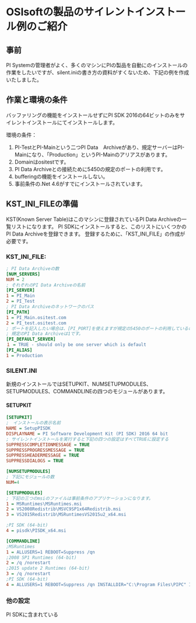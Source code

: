 # OSIsoftの製品のサイレントインストール例のご紹介

## 事前

PI Systemの管理者がよく、多くのマシンにPIの製品を自動にのインストールの作業をしたいですが、silent.iniの書き方の資料がすくないため、下記の例を作成いたしました。

## 作業と環境の条件

バッファリングの機能をインストールせずにPI SDK 2016の64ビットのみをサイレントインストールにてインストールします。

環境の条件：

1. PI-TestとPI-Mainという二つPI Data　Archiveがあり、規定サーバーはPI-Mainになり、「Production」というPI-Mainのアリアスがあります。
1. Domainはositestです。
1. PI Data Archiveとの接続ために5450の規定のポートの利用です。
1. bufferingの機能をインストールしない。
1. 事前条件の.Net 4.6がすでにインストールされています。

## KST_INI_FILEの準備

KST(Known Server Table)はこのマシンに登録されているPI Data Archiveの一覧リストになります。
PI SDKにインストールすると、このリストにいくつかのPI Data Archiveを登録できます。
登録するために、「KST\_INI\_FILE」の作成が必要です。

### KST\_INI\_FILE:

```ini
; PI Data Archiveの数
[NUM_SERVERS]
NUM = 2
; それぞれのPI Data Archiveの名前
[PI_SERVER]
1 = PI_Main
2 = PI_Test
; PI Data Archiveのネットワークのパス
[PI_PATH]
1 = PI_Main.ositest.com
2 = PI_test.ositest.com
; ポートを記入したい場合は、[PI_PORT]を使えますが規定の5450のポートの利用しているので、設定の必要がありません。
; 規定のPI Data Archiveは1です。
[PI_DEFAULT_SERVER]
１ = TRUE - should only be one server which is default
[PI_ALIAS]
1 = Production
```

### SILENT.INI
新規のインストールではSETUPKIT、NUMSETUPMODULES、SETUPMODULES、COMMANDLINEの四つのモジュールがあります。

#### SETUPKIT

```ini
[SETUPKIT]
;　インストールの表示名前
NAME = SetupPISDK
DISPLAYNAME = PI Software Development Kit (PI SDK) 2016 64 bit
; サイレントインストールを実行すると下記の四つの設定はすべてTRUEに設定する
SUPPRESSCOMPLETIONMESSAGE = TRUE
SUPPRESSPROGRESSMESSAGE = TRUE
SUPPRESSHEADERMESSAGE = TRUE
SUPPRESSDIALOGS = TRUE
```

```ini
[NUMSETUPMODULES]
; 下記にモジュールの数
NUM=4
```

```ini
[SETUPMODULES]
; 下記の三つのmsiのファイルは事前条件のアプリケーションになります。
1 = MSRuntimes\MSRuntimes.msi
2 = VS2008Redistrib\MSVC9SP1x64Redistrib.msi
3 = VS2015Redistrib\MSRuntimesVS2015u2_x64.msi

;PI SDK (64-bit)
4 = pisdk\PISDK_x64.msi
```

```ini
[COMMANDLINE]
;MSRuntimes
1 = ALLUSERS=1 REBOOT=Suppress /qn
;2008 SP1 Runtimes (64-bit)
2 = /q /norestart
;2015 update 2 Runtimes (64-bit)
3 = /q /norestart
;PI SDK (64-bit)
4 = ALLUSERS=1 REBOOT=Suppress /qn INSTALLDIR="C:\Program Files\PIPC" IMPORT_KST=1 KST_INI_FILE="kst.ini"
```

### 他の設定

PI SDKに含まれている